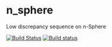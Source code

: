 # n_sphere
Low discrepancy sequence on n-Sphere

[![Build Status](https://travis-ci.org/luk036/n-sphere.svg?branch=master)](https://travis-ci.org/luk036/n-sphere)
[![Build status](https://ci.appveyor.com/api/projects/status/nwrcowcpmmwb20w4?svg=true)](https://ci.appveyor.com/project/luk036/n-sphere)
